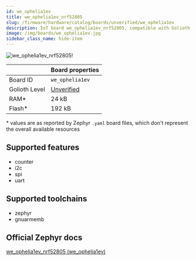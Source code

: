 ```yaml
---
id: we_ophelia1ev
title: we_ophelia1ev_nrf52805
slug: /firmware/hardware/catalog/boards/unverified/we_ophelia1ev
description: IoT board we_ophelia1ev_nrf52805, compatible with Golioth at unverified level.
image: /img/boards/we_ophelia1ev.jpg
sidebar_class_name: hide-item
---
```


[//]: # (This is an auto-generated file, do not edit! Changes to it will be lost upon re-generation)

![we_ophelia1ev_nrf52805!](/img/boards/we_ophelia1ev.jpg "we_ophelia1ev_nrf52805")

|                | Board properties     |
| -------------  | -------------------- |
| Board ID       | `we_ophelia1ev` |
| Golioth Level  | [Unverified](/firmware/hardware#unverified-boards) |
| RAM*           | 24 kB |
| Flash*         | 192 kB |

\* values are as reported by Zephyr `.yaml` board files, which don't represent the overall available resources



## Supported features

* counter
* i2c
* spi
* uart

## Supported toolchains

* zephyr
* gnuarmemb

## Official Zephyr docs

[we_ophelia1ev_nrf52805 (we_ophelia1ev)](https://docs.zephyrproject.org/latest/boards/we/ophelia1ev/doc/index.html)
